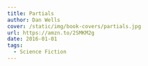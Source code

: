 ```yaml
---
title: Partials
author: Dan Wells
cover: /static/img/book-covers/partials.jpg
url: https://amzn.to/2SMKM2g
date: 2016-01-01
tags:
  - Science Fiction
---
```

